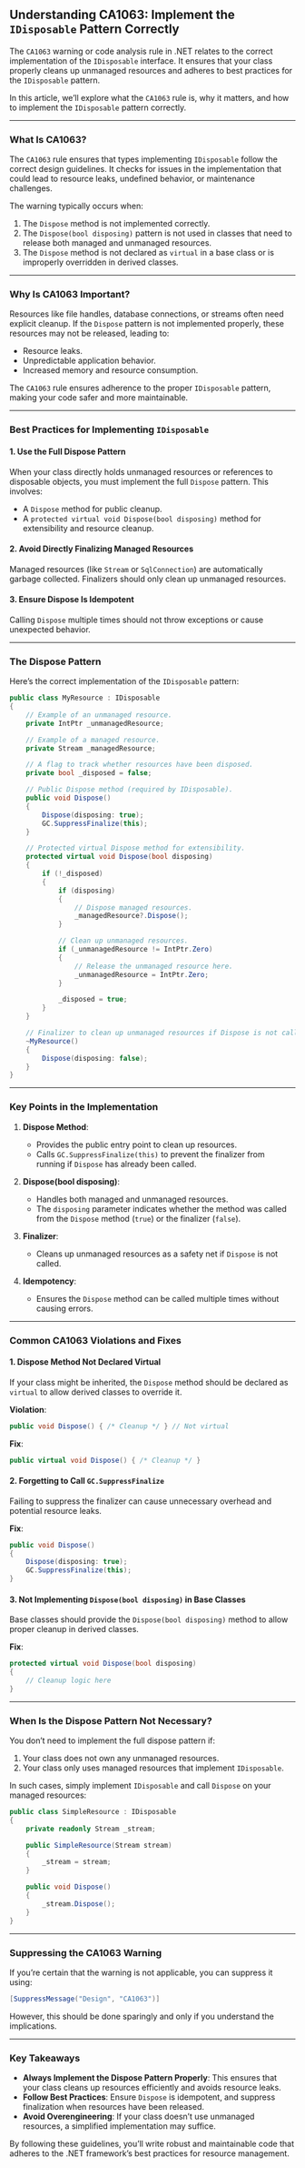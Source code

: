 ﻿## Understanding CA1063: Implement the `IDisposable` Pattern Correctly

The `CA1063` warning or code analysis rule in .NET relates to the correct implementation of the `IDisposable` interface. It ensures that your class properly cleans up unmanaged resources and adheres to best practices for the `IDisposable` pattern.

In this article, we’ll explore what the `CA1063` rule is, why it matters, and how to implement the `IDisposable` pattern correctly.

---

### **What Is CA1063?**
The `CA1063` rule ensures that types implementing `IDisposable` follow the correct design guidelines. It checks for issues in the implementation that could lead to resource leaks, undefined behavior, or maintenance challenges.

The warning typically occurs when:
1. The `Dispose` method is not implemented correctly.
2. The `Dispose(bool disposing)` pattern is not used in classes that need to release both managed and unmanaged resources.
3. The `Dispose` method is not declared as `virtual` in a base class or is improperly overridden in derived classes.

---

### **Why Is CA1063 Important?**

Resources like file handles, database connections, or streams often need explicit cleanup. If the `Dispose` pattern is not implemented properly, these resources may not be released, leading to:
- Resource leaks.
- Unpredictable application behavior.
- Increased memory and resource consumption.

The `CA1063` rule ensures adherence to the proper `IDisposable` pattern, making your code safer and more maintainable.

---

### **Best Practices for Implementing `IDisposable`**

#### **1. Use the Full Dispose Pattern**
When your class directly holds unmanaged resources or references to disposable objects, you must implement the full `Dispose` pattern. This involves:
- A `Dispose` method for public cleanup.
- A `protected virtual void Dispose(bool disposing)` method for extensibility and resource cleanup.

#### **2. Avoid Directly Finalizing Managed Resources**
Managed resources (like `Stream` or `SqlConnection`) are automatically garbage collected. Finalizers should only clean up unmanaged resources.

#### **3. Ensure Dispose Is Idempotent**
Calling `Dispose` multiple times should not throw exceptions or cause unexpected behavior.

---

### **The Dispose Pattern**

Here’s the correct implementation of the `IDisposable` pattern:

```csharp
public class MyResource : IDisposable
{
    // Example of an unmanaged resource.
    private IntPtr _unmanagedResource;

    // Example of a managed resource.
    private Stream _managedResource;

    // A flag to track whether resources have been disposed.
    private bool _disposed = false;

    // Public Dispose method (required by IDisposable).
    public void Dispose()
    {
        Dispose(disposing: true);
        GC.SuppressFinalize(this);
    }

    // Protected virtual Dispose method for extensibility.
    protected virtual void Dispose(bool disposing)
    {
        if (!_disposed)
        {
            if (disposing)
            {
                // Dispose managed resources.
                _managedResource?.Dispose();
            }

            // Clean up unmanaged resources.
            if (_unmanagedResource != IntPtr.Zero)
            {
                // Release the unmanaged resource here.
                _unmanagedResource = IntPtr.Zero;
            }

            _disposed = true;
        }
    }

    // Finalizer to clean up unmanaged resources if Dispose is not called.
    ~MyResource()
    {
        Dispose(disposing: false);
    }
}
```

---

### **Key Points in the Implementation**

1. **Dispose Method**:
   - Provides the public entry point to clean up resources.
   - Calls `GC.SuppressFinalize(this)` to prevent the finalizer from running if `Dispose` has already been called.

2. **Dispose(bool disposing)**:
   - Handles both managed and unmanaged resources.
   - The `disposing` parameter indicates whether the method was called from the `Dispose` method (`true`) or the finalizer (`false`).

3. **Finalizer**:
   - Cleans up unmanaged resources as a safety net if `Dispose` is not called.

4. **Idempotency**:
   - Ensures the `Dispose` method can be called multiple times without causing errors.

---

### **Common CA1063 Violations and Fixes**

#### **1. Dispose Method Not Declared Virtual**
If your class might be inherited, the `Dispose` method should be declared as `virtual` to allow derived classes to override it.

**Violation**:
```csharp
public void Dispose() { /* Cleanup */ } // Not virtual
```

**Fix**:
```csharp
public virtual void Dispose() { /* Cleanup */ }
```

#### **2. Forgetting to Call `GC.SuppressFinalize`**
Failing to suppress the finalizer can cause unnecessary overhead and potential resource leaks.

**Fix**:
```csharp
public void Dispose()
{
    Dispose(disposing: true);
    GC.SuppressFinalize(this);
}
```

#### **3. Not Implementing `Dispose(bool disposing)` in Base Classes**
Base classes should provide the `Dispose(bool disposing)` method to allow proper cleanup in derived classes.

**Fix**:
```csharp
protected virtual void Dispose(bool disposing)
{
    // Cleanup logic here
}
```

---

### **When Is the Dispose Pattern Not Necessary?**
You don’t need to implement the full dispose pattern if:
1. Your class does not own any unmanaged resources.
2. Your class only uses managed resources that implement `IDisposable`.

In such cases, simply implement `IDisposable` and call `Dispose` on your managed resources:

```csharp
public class SimpleResource : IDisposable
{
    private readonly Stream _stream;

    public SimpleResource(Stream stream)
    {
        _stream = stream;
    }

    public void Dispose()
    {
        _stream.Dispose();
    }
}
```

---

### **Suppressing the CA1063 Warning**
If you’re certain that the warning is not applicable, you can suppress it using:

```csharp
[SuppressMessage("Design", "CA1063")]
```

However, this should be done sparingly and only if you understand the implications.

---

### **Key Takeaways**
- **Always Implement the Dispose Pattern Properly**: This ensures that your class cleans up resources efficiently and avoids resource leaks.
- **Follow Best Practices**: Ensure `Dispose` is idempotent, and suppress finalization when resources have been released.
- **Avoid Overengineering**: If your class doesn’t use unmanaged resources, a simplified implementation may suffice.

By following these guidelines, you’ll write robust and maintainable code that adheres to the .NET framework’s best practices for resource management.
